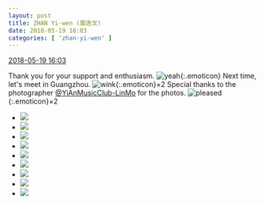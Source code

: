 ```yaml
---
layout: post
title: ZHAN Yi-wen (展逸文)
date: 2018-05-19 16:03
categories: [ 'zhan-yi-wen' ]
---
```


<div class="weibo-info">
  <a href="https://weibo.com/6108090526/GhnxMEcQ0">2018-05-19 16:03</a>
</div>

Thank you for your support and enthusiasm. ![yeah](https://img.t.sinajs.cn/t4/appstyle/expression/ext/normal/29/2018new_ye_org.png){:.emoticon} Next time, let's meet in Guangzhou. ![wink](https://img.t.sinajs.cn/t4/appstyle/expression/ext/normal/43/2018new_jiyan_org.png){:.emoticon}×2 Special thanks to the photographer [@YiAnMusicClub-LinMo](https://weibo.com/u/6108312042) for the photos. ![pleased](https://img.t.sinajs.cn/t4/appstyle/expression/ext/normal/33/2018new_xixi_org.png){:.emoticon}×2

<!-- more -->

<ul class="weibo-pic-list-3">
  <li class="weibo-pic">
    <a href="https://wx3.sinaimg.cn/mw690/006FmVn8ly1frgpjlkdf9j31400qodnn.jpg"><img src="https://wx3.sinaimg.cn/thumb150/006FmVn8ly1frgpjlkdf9j31400qodnn.jpg"/></a>
  </li>
  <li class="weibo-pic">
    <a href="https://wx4.sinaimg.cn/mw690/006FmVn8ly1frgpjmbzakj31400qogtt.jpg"><img src="https://wx4.sinaimg.cn/thumb150/006FmVn8ly1frgpjmbzakj31400qogtt.jpg"/></a>
  </li>
  <li class="weibo-pic">
    <a href="https://wx3.sinaimg.cn/mw690/006FmVn8ly1frgpjmzyo5j31400qoafr.jpg"><img src="https://wx3.sinaimg.cn/thumb150/006FmVn8ly1frgpjmzyo5j31400qoafr.jpg"/></a>
  </li>
  <li class="weibo-pic">
    <a href="https://wx3.sinaimg.cn/mw690/006FmVn8ly1frgpjnpgcuj31400qoq9r.jpg"><img src="https://wx3.sinaimg.cn/thumb150/006FmVn8ly1frgpjnpgcuj31400qoq9r.jpg"/></a>
  </li>
  <li class="weibo-pic">
    <a href="https://wx4.sinaimg.cn/mw690/006FmVn8ly1frgpjodqemj31400qo114.jpg"><img src="https://wx4.sinaimg.cn/thumb150/006FmVn8ly1frgpjodqemj31400qo114.jpg"/></a>
  </li>
  <li class="weibo-pic">
    <a href="https://wx4.sinaimg.cn/mw690/006FmVn8ly1frgpjp4yh1j31400qodnc.jpg"><img src="https://wx4.sinaimg.cn/thumb150/006FmVn8ly1frgpjp4yh1j31400qodnc.jpg"/></a>
  </li>
  <li class="weibo-pic">
    <a href="https://wx4.sinaimg.cn/mw690/006FmVn8ly1frgpjpx042j31400qoqay.jpg"><img src="https://wx4.sinaimg.cn/thumb150/006FmVn8ly1frgpjpx042j31400qoqay.jpg"/></a>
  </li>
  <li class="weibo-pic">
    <a href="https://wx4.sinaimg.cn/mw690/006FmVn8ly1frgpjql0sdj31400qo47g.jpg"><img src="https://wx4.sinaimg.cn/thumb150/006FmVn8ly1frgpjql0sdj31400qo47g.jpg"/></a>
  </li>
  <li class="weibo-pic">
    <a href="https://wx1.sinaimg.cn/mw690/006FmVn8ly1frgpjkl28tj31400qotjh.jpg"><img src="https://wx1.sinaimg.cn/thumb150/006FmVn8ly1frgpjkl28tj31400qotjh.jpg"/></a>
  </li>
</ul>
